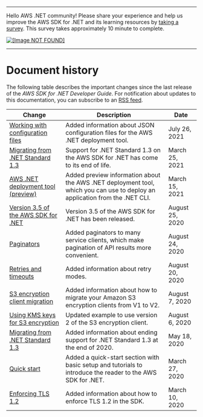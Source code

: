 --------

Hello AWS \.NET community\! Please share your experience and help us improve the AWS SDK for \.NET and its learning resources by [taking a survey](https://amazonmr.au1.qualtrics.com/jfe/form/SV_bqfQLfZ5nhFUiV0)\. This survey takes approximately 10 minute to complete\.

 [ ![\[Image NOT FOUND\]](http://docs.aws.amazon.com/sdk-for-net/v3/developer-guide/images/SurveyButton.png) ](https://amazonmr.au1.qualtrics.com/jfe/form/SV_bqfQLfZ5nhFUiV0)

--------

# Document history<a name="document-history"></a>

The following table describes the important changes since the last release of the *AWS SDK for \.NET Developer Guide*\. For notification about updates to this documentation, you can subscribe to an [RSS feed](https://docs.aws.amazon.com/sdk-for-net/latest/developer-guide/amazon-aws-sdk-for-net-dev-guide-doc-history.rss)\.

| Change | Description | Date | 
| --- |--- |--- |
| [Working with configuration files](deployment-tool-config-file.md) | Added information about JSON configuration files for the AWS \.NET deployment tool\. | July 26, 2021 | 
| [Migrating from \.NET Standard 1\.3](migration-from-net-standard-1-3.md) | Support for \.NET Standard 1\.3 on the AWS SDK for \.NET has come to its end of life\. | March 25, 2021 | 
| [AWS \.NET deployment tool \(preview\)](deployment-tool.md) | Added preview information about the AWS \.NET deployment tool, which you can use to deploy an application from the \.NET CLI\. | March 15, 2021 | 
| [Version 3\.5 of the AWS SDK for \.NET](net-dg-v35.md) | Version 3\.5 of the AWS SDK for \.NET has been released\. | August 25, 2020 | 
| [Paginators](paginators.md) | Added paginators to many service clients, which make pagination of API results more convenient\. | August 24, 2020 | 
| [Retries and timeouts](retries-timeouts.md) | Added information about retry modes\. | August 20, 2020 | 
| [S3 encryption client migration](s3-encryption-migration.md) | Added information about how to migrate your Amazon S3 encryption clients from V1 to V2\. | August 7, 2020 | 
| [Using KMS keys for S3 encryption](kms-keys-s3-encryption.md) | Updated example to use version 2 of the S3 encryption client\. | August 6, 2020 | 
| [Migrating from \.NET Standard 1\.3](migration-from-net-standard-1-3.md) | Added information about ending support for \.NET Standard 1\.3 at the end of 2020\. | May 18, 2020 | 
| [Quick start](quick-start.md) | Added a quick\-start section with basic setup and tutorials to introduce the reader to the AWS SDK for \.NET\. | March 27, 2020 | 
| [Enforcing TLS 1\.2](enforcing-tls.md) | Added information about how to enforce TLS 1\.2 in the SDK\. | March 10, 2020 | 